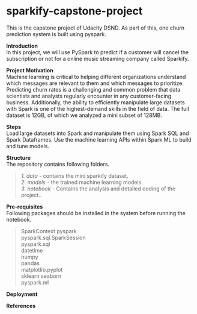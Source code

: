 # sparkify-capstone-project
This is the capstone project of Udacity DSND. As part of this, one churn prediction system is built using pyspark.

**Introduction** \
In this project, we will use PySpark to predict if a customer will cancel the subscription or not for a online music streaming company
called Sparkify. 

**Project Motivation** \
Machine learning is critical to helping different organizations understand which messages are relevant to them and which messages to prioritize. Predicting churn rates is a challenging and common problem that data scientists and analysts regularly encounter in any customer-facing business. Additionally, the ability to efficiently manipulate large datasets with Spark is one of the highest-demand skills in the field of data. The full dataset is 12GB, of which we analyzed a mini subset of 128MB.

**Steps** \
  Load large datasets into Spark and manipulate them using Spark SQL and Spark Dataframes.
  Use the machine learning APIs within Spark ML to build and tune models.
  
**Structure**\
The repository contains following folders.
>*1. data* - contains the mini sparkify dataset.\
>*2. models* - the trained machine learning models.\
>*3. notebook* - Contains the analysis and detailed coding of the project..

**Pre-requisites** \
  Following packages should be installed in the system before running the notebook.
  >SparkContext
  >pyspark\
  >pyspark.sql.SparkSession\
  >pyspark.sql\
  >datetime\
  >numpy\
  >pandas\
  >matplotlib.pyplot\
  >sklearn
  >seaborn\
  >pyspark.ml

**Deployment**

**References**
